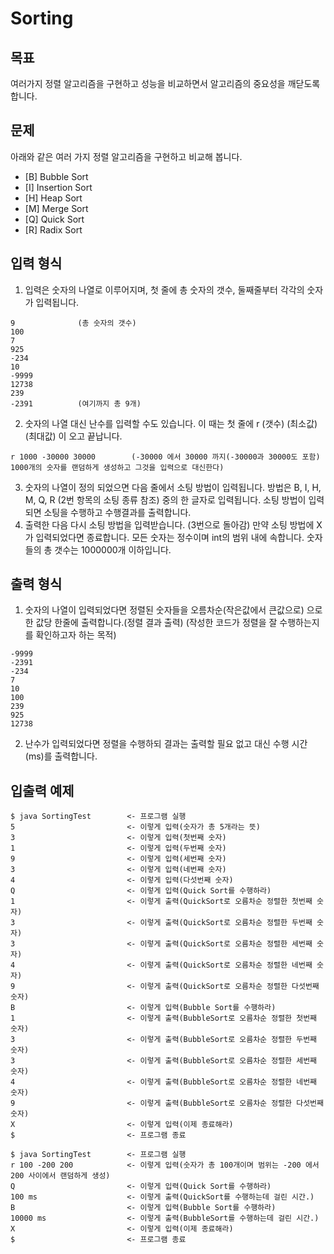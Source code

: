 # Sorting

## 목표
여러가지 정렬 알고리즘을 구현하고 성능을 비교하면서 알고리즘의 중요성을 깨닫도록 합니다.

## 문제
아래와 같은 여러 가지 정렬 알고리즘을 구현하고 비교해 봅니다.

- [B] Bubble Sort
- [I] Insertion Sort
- [H] Heap Sort
- [M] Merge Sort
- [Q] Quick Sort
- [R] Radix Sort

## 입력 형식
1. 입력은 숫자의 나열로 이루어지며, 첫 줄에 총 숫자의 갯수, 둘째줄부터 각각의 숫자가 입력됩니다.
```
9              (총 숫자의 갯수)
100
7
925
-234
10
-9999
12738
239
-2391          (여기까지 총 9개)
```
2. 숫자의 나열 대신 난수를 입력할 수도 있습니다. 이 때는 첫 줄에 r (갯수) (최소값) (최대값) 이 오고 끝납니다.
```
r 1000 -30000 30000        (-30000 에서 30000 까지(-30000과 30000도 포함) 1000개의 숫자를 랜덤하게 생성하고 그것을 입력으로 대신한다)
```
3. 숫자의 나열이 정의 되었으면 다음 줄에서 소팅 방법이 입력됩니다.
방법은 B, I, H, M, Q, R (2번 항목의 소팅 종류 참조) 중의 한 글자로 입력됩니다.
소팅 방법이 입력되면 소팅을 수행하고 수행결과를 출력합니다.
4. 출력한 다음 다시 소팅 방법을 입력받습니다. (3번으로 돌아감)
만약 소팅 방법에 X가 입력되었다면 종료합니다.
모든 숫자는 정수이며 int의 범위 내에 속합니다. 숫자들의 총 갯수는 1000000개 이하입니다.

## 출력 형식
1. 숫자의 나열이 입력되었다면 정렬된 숫자들을 오름차순(작은값에서 큰값으로) 으로 한 값당 한줄에 출력합니다.(정렬 결과 출력)
(작성한 코드가 정렬을 잘 수행하는지를 확인하고자 하는 목적)
```
-9999
-2391
-234
7
10
100
239
925
12738
```

2. 난수가 입력되었다면 정렬을 수행하되 결과는 출력할 필요 없고 대신 수행 시간(ms)를 출력합니다.


## 입출력 예제

```
$ java SortingTest        <- 프로그램 실행
5                         <- 이렇게 입력(숫자가 총 5개라는 뜻)
3                         <- 이렇게 입력(첫번째 숫자)
1                         <- 이렇게 입력(두번째 숫자)
9                         <- 이렇게 입력(세번째 숫자)
3                         <- 이렇게 입력(네번째 숫자)
4                         <- 이렇게 입력(다섯번째 숫자)
Q                         <- 이렇게 입력(Quick Sort를 수행하라)
1                         <- 이렇게 출력(QuickSort로 오름차순 정렬한 첫번째 숫자)
3                         <- 이렇게 출력(QuickSort로 오름차순 정렬한 두번째 숫자)
3                         <- 이렇게 출력(QuickSort로 오름차순 정렬한 세번째 숫자)
4                         <- 이렇게 출력(QuickSort로 오름차순 정렬한 네번째 숫자)
9                         <- 이렇게 출력(QuickSort로 오름차순 정렬한 다섯번째 숫자)
B                         <- 이렇게 입력(Bubble Sort를 수행하라)
1                         <- 이렇게 출력(BubbleSort로 오름차순 정렬한 첫번째 숫자)
3                         <- 이렇게 출력(BubbleSort로 오름차순 정렬한 두번째 숫자)
3                         <- 이렇게 출력(BubbleSort로 오름차순 정렬한 세번째 숫자)
4                         <- 이렇게 출력(BubbleSort로 오름차순 정렬한 네번째 숫자)
9                         <- 이렇게 출력(BubbleSort로 오름차순 정렬한 다섯번째 숫자)
X                         <- 이렇게 입력(이제 종료해라)
$                         <- 프로그램 종료

$ java SortingTest        <- 프로그램 실행
r 100 -200 200            <- 이렇게 입력(숫자가 총 100개이며 범위는 -200 에서 200 사이에서 랜덤하게 생성)
Q                         <- 이렇게 입력(Quick Sort를 수행하라)
100 ms                    <- 이렇게 출력(QuickSort를 수행하는데 걸린 시간.)
B                         <- 이렇게 입력(Bubble Sort를 수행하라)
10000 ms                  <- 이렇게 출력(BubbleSort를 수행하는데 걸린 시간.)
X                         <- 이렇게 입력(이제 종료해라)
$                         <- 프로그램 종료
```

